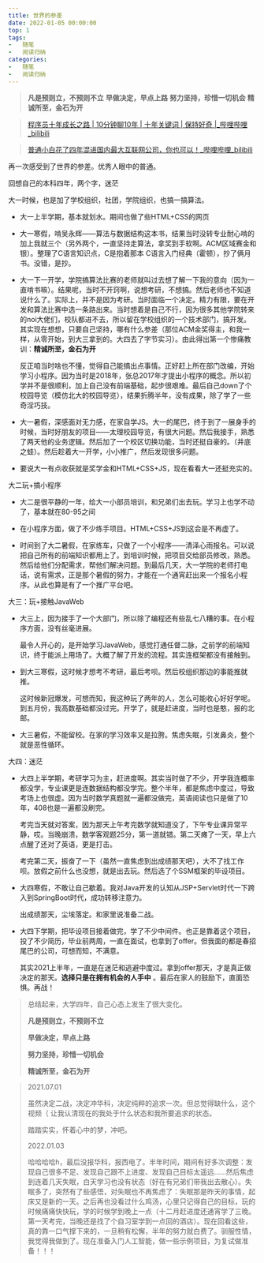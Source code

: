 ```yaml
---
title: 世界的参差
date: 2022-01-05 00:00:00
top: 1
tags: 
-	随笔
-	阅读归纳
categories:
-	随笔
-	阅读归纳
---
```

>   **凡是预则立，不预则不立**
>   **早做决定，早点上路**
>   **努力坚持，珍惜一切机会**
>   **精诚所至，金石为开**



>   [程序员十年成长之路 | 10分钟聊10年 | 十年关键词 | 保持好奇 |_哔哩哔哩_bilibili](https://www.bilibili.com/video/BV1AD4y1w7ux?spm_id_from=333.999.0.0)

>   [普通小白花了四年混进国内最大互联网公司，你也可以！_哔哩哔哩_bilibili](https://www.bilibili.com/video/BV1zz4y1U78N)

<!--more-->

再一次感受到了世界的参差。优秀人眼中的普通。

回想自己的本科四年，两个字，迷茫

大一时候，也是加了学校组织，社团，学院组织，也搞一搞算法。

- 大一上半学期，基本就划水。期间也做了些HTML+CSS的网页

-   大一寒假，啃吴永辉——算法与数据结构这本书，结果当时没转专业耐心啃的加上我就三个（另外两个，一直坚持走算法，拿奖到手软啊。ACM区域赛金和银）。整理了C语言知识点，C是抱着那本 C语言入门经典（霍顿），抄了俩月书。没错，是抄。

-   大一下一开学，学院搞算法比赛的老师就叫过去想了解一下我的意向（因为一直啃书嘛）。结果呢，当时不开窍啊，说想考研，不想搞。然后老师也不知道说什么了。实际上，并不是因为考研。当时面临一个决定。精力有限，要在开发和算法比赛中选一条路出来。当时想着是自己不行，因为很多其他学院转来的noi大佬们，校队都进不去，所以留在学校组织的一个技术部门，搞开发。其实现在想想，只要自己坚持，哪有什么参差（那位ACM金奖得主，和我一样，从零开始，到大三拿到的。大四去了字节实习）。由此得出第一个惨痛教训：**精诚所至，金石为开**

    反正咱当时啥也不懂，觉得自己能搞出点事情。正好赶上所在部门改编，开始学习小程序。因为当时是2018年，张总2017年才提出小程序的概念。所以初学并不是很顺利，加上自己没有前端基础，起步很艰难。最后自己down了个校园导览（模仿北大的校园导览），结果折腾半年，没有成果，除了学了一些奇淫巧技。

-   大一暑假，深感面对无力感，在家自学JS。大一的尾巴，终于到了一展身手的时候，当时好朋友的项目——太理校园导览，有很大问题。然后我接手，熟悉了两天他的业务逻辑。然后加了一个校区切换功能，当时还挺自豪的。（井底之蛙）。然后趁着大一开学，小小推广，然后发现很多问题。

-   要说大一有点收获就是奖学金和HTML+CSS+JS，现在看看大一还挺充实的。

大二玩+搞小程序

-   大二是很平静的一年，给大一小部员培训，和兄弟们出去玩。学习上也学不动了，基本就在80-95之间

-   在小程序方面，做了不少练手项目。HTML+CSS+JS到这会是不再虚了。
-   时间到了大二暑假，在家练车，只做了一个小程序——清泽心雨报名。可以说把自己所有的前端知识都用上了。到培训时候，把项目交给部员修改，熟悉。然后给他们分配需求，帮他们解决问题。到最后几天，大一学院的老师打电话，说有需求，正是那个暑假的努力，才能在一个通宵赶出来一个报名小程序。从此也算是有了一个推广平台吧。

大三：玩+接触JavaWeb

-   大三上，因为接手了一个大部门，所以除了编程还有些乱七八糟的事。在小程序方面，没有丝毫进展。

    最令人开心的，是开始学习JavaWeb，感觉打通任督二脉，之前学的前端知识，终于能派上用场了。大概了解了开发的流程。其实连框架都没有接触到。

-   到大三寒假，这时候才想考不考研，最后考呗。然后校组织那边的事能推就推。

    这时候新冠爆发，可想而知，我这种玩了两年的人，怎么可能收心好好学呢。到五月份，我高数基础都没过完。开学了，就是赶进度，当时也是憨，报的北邮。

-   大三暑假，不能留校。在家的学习效率又是拉胯。焦虑失眠，引发鼻炎，整个就是恶性循环。

大四：迷茫

-   大四上半学期，考研学习为主，赶进度啊。其实当时做了不少，开学我连概率都没学，专业课更是连数据结构都没学完。整个半年，都是焦虑中度过，导致考场上也很虚。因为当时数学真题就一遍都没做完，英语阅读也只是做了10年，408也是一遍都没刷完。

    考完当天就对答案，因为那天上午考完数学就知道没了，下午专业课异常平静，哎。当晚崩溃，数学客观题25分，第一道就错。第二天瘫了一天，早上六点醒了还对了英语，更是打击。

    考完第二天，振奋了一下（虽然一直焦虑到出成绩那天吧），大不了找工作呗。放假之前什么也没想，就是出去玩。然后选了个SSM框架的毕设项目。

-   大四寒假，不敢让自己歇着。我对Java开发的认知从JSP+Servlet时代一下跨入到SpringBoot时代，成功转移注意力。

    出成绩那天，尘埃落定。和家里说准备二战。

-   大四下学期，把毕设项目接着做完，学了不少中间件。也正是靠着这个项目，投了不少简历，毕业前两周，一直在面试，也拿到了offer。但我面的都是春招尾巴的公司，可想而知，不满意。

    其实2021上半年，一直是在迷茫和逃避中度过。拿到offer那天，才是真正做决定的那天。**选择只是在拥有机会的人手中** 。最后在家人的鼓励下，直面恐惧。再战！

>   总结起来，大学四年，自己心态上发生了很大变化。
>
>   **凡是预则立，不预则不立**
>
>   **早做决定，早点上路**
>
>   **努力坚持，珍惜一切机会**
>
>   **精诚所至，金石为开**

>   2021.07.01
>
>   虽然决定二战，决定冲华科，决定纯粹的追求一次。但总觉得缺什么，这个视频（ 让我认清现在的我处于什么状态和我所要追求的状态。
>
>   踏踏实实，怀着心中的梦，冲吧。
>
>   2022.01.03
>
>   哈哈哈哈h，最后没报华科，报西电了。半年时间，期间有好多次调整：发现自己很多不足、发现自己跟不上进度、发现自己目标太遥远......然后焦虑到连着几天失眠，白天学习也没有状态（好在有兄弟们带我出去散心）。失眠多了，突然有了些感悟，对失眠也不再焦虑了：失眠那是昨天的事情，起床又是新的一天。之后再也没看过什么鸡汤，心里只记得自己的目标，玩的时候痛痛快快玩，学的时候学到晚上一点（十二月赶进度还通宵学了三晚。第一天考完，当晚还是找了个自习室学到一点回的酒店）。现在回看这些，真的靠一口气撑下来的，一旦稍有松懈，半年的努力就白费了。驯服性情，我觉得我做到了。现在准备入门人工智能，做一些示例项目，为复试做准备！！！

